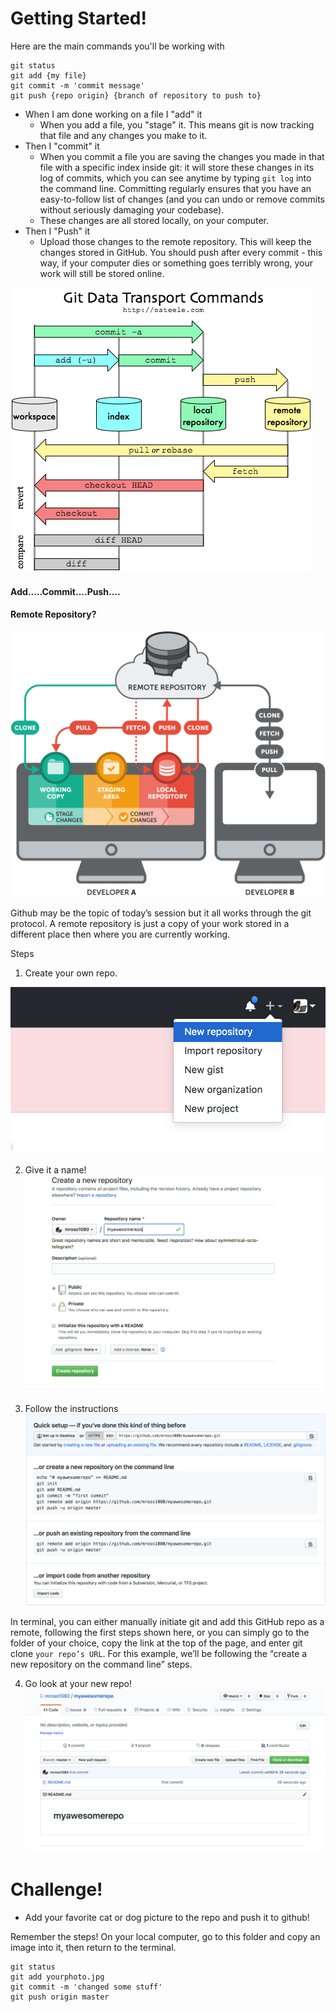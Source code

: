 # Getting Started!


Here are the main commands you'll be working with

```
git status
git add {my file}
git commit -m 'commit message'
git push {repo origin} {branch of repository to push to}
```

* When I am done working on a file I "add" it
    * When you add a file, you "stage" it. This means git is now tracking that file and any changes you make to it.
* Then I "commit" it
    * When you commit a file you are saving the changes you made in that file with a specific index inside git: it will store these changes in its log of commits, which you can see anytime by typing `git log` into the command line. Committing regularly ensures that you have an easy-to-follow list of changes (and you can undo or remove commits without seriously damaging your codebase).
    * These changes are all stored locally, on your computer.
* Then I "Push" it
    * Upload those changes to the remote repository. This will keep the changes stored in GitHub. You should push after every commit - this way, if your computer dies or something goes terribly wrong, your work will still be stored online.

![alt text](../img/gitdata.png "Click here for a new repo!")

#### Add.....Commit....Push....

#### Remote Repository?

![alt text](../img/basicwork.png "Click here for a new repo!")

Github may be the topic of today’s session but it all works through the git protocol.
A remote repository is just a copy of your work stored in a different place then where you are currently working.


Steps


1. Create your own repo.

![alt text](../img/newrepo.png "Click here for a new repo!")

2. Give it a name!
![alt text](../img/name.png "Click here for a new repo!")

3. Follow the instructions
![alt text](../img/instructions.png "Click here for a new repo!")

In terminal, you can either manually initiate git and add this GitHub repo as a remote, following the first steps shown here, or you can simply go to the folder of your choice, copy the link at the top of the page, and enter git clone `your repo’s URL`. For this example, we’ll be following the “create a new repository on the command line” steps.

4. Go look at your new repo!
![alt text](../img/blankrepo.png "Click here for a new repo!")



# Challenge!
* Add your favorite cat or dog picture to the repo and push it to github!

Remember the steps! On your local computer, go to this folder and copy an image into it, then return to the terminal.

```
git status
git add yourphoto.jpg
git commit -m 'changed some stuff'
git push origin master
```
